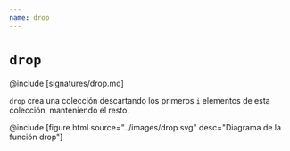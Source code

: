 ```yaml
---
name: drop
---
```


# `drop`

@include [signatures/drop.md]

`drop` crea una colección descartando los primeros `i` elementos de esta colección, manteniendo el resto.

@include [figure.html source="../images/drop.svg" desc="Diagrama de la función drop"]
